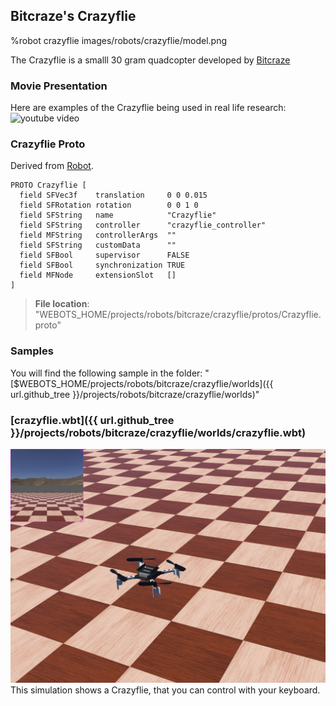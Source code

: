 ## Bitcraze's Crazyflie

%robot crazyflie images/robots/crazyflie/model.png

The Crazyflie is a smalll 30 gram quadcopter developed by [Bitcraze](https://www.bitcraze.io/)

### Movie Presentation

Here are examples of the Crazyflie being used in real life research:
![youtube video](https://youtu.be/zgUz5USTw6c)

### Crazyflie Proto

Derived from [Robot](../reference/robot.md).


```
PROTO Crazyflie [
  field SFVec3f    translation     0 0 0.015
  field SFRotation rotation        0 0 1 0
  field SFString   name            "Crazyflie"
  field SFString   controller      "crazyflie_controller"
  field MFString   controllerArgs  ""
  field SFString   customData      ""
  field SFBool     supervisor      FALSE
  field SFBool     synchronization TRUE
  field MFNode     extensionSlot   []
]
```
> **File location**: "WEBOTS\_HOME/projects/robots/bitcraze/crazyflie/protos/Crazyflie.proto"

### Samples

You will find the following sample in the folder: "[$WEBOTS\_HOME/projects/robots/bitcraze/crazyflie/worlds]({{ url.github_tree }}/projects/robots/bitcraze/crazyflie/worlds)"

### [crazyflie.wbt]({{ url.github_tree }}/projects/robots/bitcraze/crazyflie/worlds/crazyflie.wbt)

![crazyflie.wbt.png](images/robots/crazyflie/crazyflie.wbt.jpg) This simulation shows a Crazyflie, that you can control with your keyboard.

